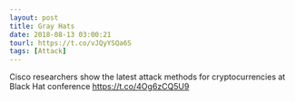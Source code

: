```yaml
---
layout: post
title: Gray Hats
date: 2018-08-13 03:00:21
tourl: https://t.co/vJQyYSQa6S
tags: [Attack]
---
```

Cisco researchers show the latest attack methods for cryptocurrencies at Black Hat conference https://t.co/4Og6zCQ5U9